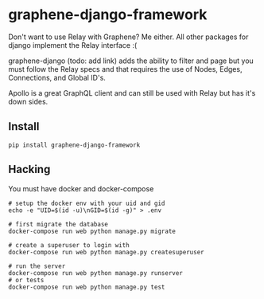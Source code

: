 # graphene-django-framework

Don't want to use Relay with Graphene? Me either. All other packages for django implement the Relay interface :( 

graphene-django (todo: add link) adds the ability to filter and page but you must follow the Relay specs and that requires the use of Nodes, Edges, Connections, and Global ID's.

Apollo is a great GraphQL client and can still be used with Relay but has it's down sides. 


## Install

    pip install graphene-django-framework

## Hacking

You must have docker and docker-compose

    # setup the docker env with your uid and gid
    echo -e "UID=$(id -u)\nGID=$(id -g)" > .env

    # first migrate the database
    docker-compose run web python manage.py migrate
    
    # create a superuser to login with
    docker-compose run web python manage.py createsuperuser
    
    # run the server
    docker-compose run web python manage.py runserver
    # or tests
    docker-compose run web python manage.py test
